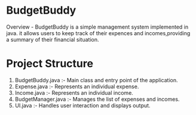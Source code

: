 # BudgetBuddy

Overview - 
          BudgetBuddy is a simple management system implemented in java. it allows users to keep track of their expences and incomes,providing a summary of their financial situation.

# Project Structure      
1. BudgetBuddy.java   :- Main class and entry point of the application.
2. Expense.java       :- Represents an individual expense.
3. Income.java        :- Represents an individual income.
4. BudgetManager.java :- Manages the list of expenses and incomes.
5. UI.java            :- Handles user interaction and displays output.
